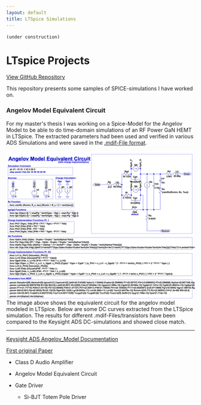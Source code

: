 ```yaml
---
layout: default
title: LTSpice Simulations
---
```



```
(under construction)
```

# LTspice Projects

<a id="forkme_banner" href="https://github.com/BorisJung/LTSpice#ltspice-projects">View GitHub Repository</a>


This repository presents some samples of SPICE-simulations I have worked on. 


### Angelov Model Equivalent Circuit

For my master's thesis I was working on a Spice-Model for the Angelov Model to be able to do time-domain simulations of an RF Power GaN HEMT in LTSpice. The extracted parameters had been used and verified in various ADS Simulations and were saved in the [.mdif-File format](http://literature.cdn.keysight.com/litweb/pdf/ads2005a/cktsim/ck0418.html). 


<img src="https://github.com/BorisJung/LTSpice/blob/master/AngelovModel/SCHEMATIC___Angelov_Model_Equivalent_Circuit.jpg?raw=true" align="left" />

The image above shows the equivalent circuit for the angelov model modeled in LTSpice. Below are some DC curves extracted from the LTSpice simulation. The results for different .mdif-Files/transistors have been compared to the Keysight ADS DC-simulations and showed close match.



___

[Keysight ADS Angelov_Model Documentation](https://edadocs.software.keysight.com/pages/viewpage.action?pageId=6063274)

[First original Paper](https://ieeexplore.ieee.org/document/179888)


- Class D Audio Amplifier

- Angelov Model Equivalent Circuit

- Gate Driver
  - Si-BJT Totem Pole Driver





